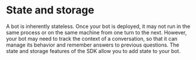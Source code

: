 # State and storage
A bot is inherently stateless. Once your bot is deployed, it may not run in the same process or on the same machine from one turn to the next. However, your bot may need to track the context of a conversation, so that it can manage its behavior and remember answers to previous questions. The state and storage features of the SDK allow you to add state to your bot.

